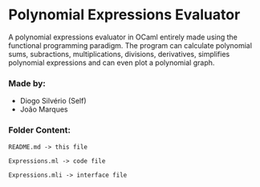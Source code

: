 # Polynomial Expressions Evaluator

A polynomial expressions evaluator in OCaml entirely made using the functional programming paradigm. The program can calculate polynomial sums, subractions, multiplications, divisions, derivatives, simplifies polynomial expressions and can even plot a polynomial graph.

### Made by:

* Diogo Silvério (Self)
* João Marques

### Folder Content:
```
README.md -> this file

Expressions.ml -> code file

Expressions.mli -> interface file
```
